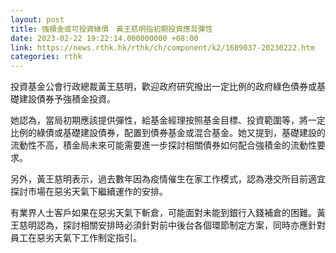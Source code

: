```yaml
---
layout: post
title: 強積金或可投資綠債　黃王慈明指初期投資應具彈性
date: 2023-02-22 19:22:14.000000000 +08:00
link: https://news.rthk.hk/rthk/ch/component/k2/1689037-20230222.htm
categories: rthk
---
```


投資基金公會行政總裁黃王慈明，歡迎政府研究撥出一定比例的政府綠色債券或基礎建設債券予強積金投資。

她認為，當局初期應該提供彈性，給基金經理按照基金目標、投資範圍等，將一定比例的綠債或基礎建設債券，配置到債券基金或混合基金。她又提到，基礎建設的流動性不高，積金局未來可能需要進一步探討相關債券如何配合強積金的流動性要求。

另外，黃王慈明表示，過去數年因為疫情催生在家工作模式，認為港交所目前適宜探討市場在惡劣天氣下繼續運作的安排。

有業界人士客戶如果在惡劣天氣下斬倉，可能面對未能到銀行入錢補倉的困難。黃王慈明認為，探討相關安排時必須針對前中後台各個環節制定方案，同時亦應針對員工在惡劣天氣下工作制定指引。
